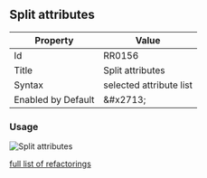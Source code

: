 ## Split attributes

| Property | Value |
| -------- | ----- |
| Id | RR0156 |
| Title | Split attributes |
| Syntax | selected attribute list |
| Enabled by Default | &\#x2713; |

### Usage

![Split attributes](../../images/refactorings/SplitAttributes.png)

[full list of refactorings](Refactorings.md)